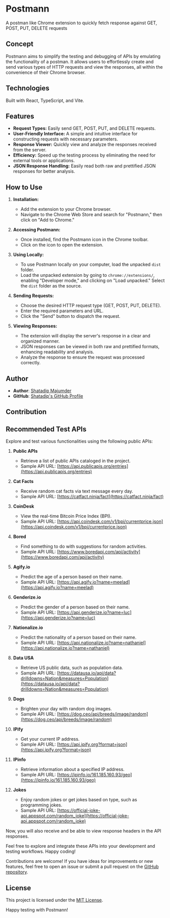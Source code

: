 # Postmann
A postman like Chrome extension to quickly fetch response against GET, POST, PUT, DELETE requests

## Concept

Postmann aims to simplify the testing and debugging of APIs by emulating the functionality of a postman. It allows users to effortlessly create and send various types of HTTP requests and view the responses, all within the convenience of their Chrome browser.

## Technologies

Built with React, TypeScript, and Vite.

## Features

- **Request Types:** Easily send GET, POST, PUT, and DELETE requests.
- **User-Friendly Interface:** A simple and intuitive interface for constructing requests with necessary parameters.
- **Response Viewer:** Quickly view and analyze the responses received from the server.
- **Efficiency:** Speed up the testing process by eliminating the need for external tools or applications.
- **JSON Response Handling:** Easily read both raw and prettified JSON responses for better analysis.

## How to Use

1. **Installation:**
   - Add the extension to your Chrome browser.
   - Navigate to the Chrome Web Store and search for "Postmann," then click on "Add to Chrome."

2. **Accessing Postmann:**
   - Once installed, find the Postmann icon in the Chrome toolbar.
   - Click on the icon to open the extension.

3. **Using Locally:**
   - To use Postmann locally on your computer, load the unpacked `dist` folder.
   - Load the unpacked extension by going to `chrome://extensions/`, enabling "Developer mode," and clicking on "Load unpacked." Select the `dist` folder as the source.

4. **Sending Requests:**
   - Choose the desired HTTP request type (GET, POST, PUT, DELETE).
   - Enter the required parameters and URL.
   - Click the "Send" button to dispatch the request.

5. **Viewing Responses:**
   - The extension will display the server's response in a clear and organized manner.
   - JSON responses can be viewed in both raw and prettified formats, enhancing readability and analysis.
   - Analyze the response to ensure the request was processed correctly.

## Author

- **Author**: [Shatadip Majumder](https://www.shatadip.com)
- **GitHub**: [Shatadip's GitHub Profile](https://github.com/shatadip)

## Contribution
## Recommended Test APIs

Explore and test various functionalities using the following public APIs:

1. **Public APIs**
   - Retrieve a list of public APIs cataloged in the project.
   - Sample API URL: [https://api.publicapis.org/entries](https://api.publicapis.org/entries)

2. **Cat Facts**
   - Receive random cat facts via text message every day.
   - Sample API URL: [https://catfact.ninja/fact](https://catfact.ninja/fact)

3. **CoinDesk**
   - View the real-time Bitcoin Price Index (BPI).
   - Sample API URL: [https://api.coindesk.com/v1/bpi/currentprice.json](https://api.coindesk.com/v1/bpi/currentprice.json)

4. **Bored**
   - Find something to do with suggestions for random activities.
   - Sample API URL: [https://www.boredapi.com/api/activity](https://www.boredapi.com/api/activity)

5. **Agify.io**
   - Predict the age of a person based on their name.
   - Sample API URL: [https://api.agify.io?name=meelad](https://api.agify.io?name=meelad)

6. **Genderize.io**
   - Predict the gender of a person based on their name.
   - Sample API URL: [https://api.genderize.io?name=luc](https://api.genderize.io?name=luc)

7. **Nationalize.io**
   - Predict the nationality of a person based on their name.
   - Sample API URL: [https://api.nationalize.io?name=nathaniel](https://api.nationalize.io?name=nathaniel)

8. **Data USA**
   - Retrieve US public data, such as population data.
   - Sample API URL: [https://datausa.io/api/data?drilldowns=Nation&measures=Population](https://datausa.io/api/data?drilldowns=Nation&measures=Population)

9. **Dogs**
   - Brighten your day with random dog images.
   - Sample API URL: [https://dog.ceo/api/breeds/image/random](https://dog.ceo/api/breeds/image/random)

10. **IPify**
    - Get your current IP address.
    - Sample API URL: [https://api.ipify.org?format=json](https://api.ipify.org?format=json)

11. **IPinfo**
    - Retrieve information about a specified IP address.
    - Sample API URL: [https://ipinfo.io/161.185.160.93/geo](https://ipinfo.io/161.185.160.93/geo)

12. **Jokes**
    - Enjoy random jokes or get jokes based on type, such as programming jokes.
    - Sample API URL: [https://official-joke-api.appspot.com/random_joke](https://official-joke-api.appspot.com/random_joke)

Now, you will also receive and be able to view response headers in the API responses.

Feel free to explore and integrate these APIs into your development and testing workflows. Happy coding!

Contributions are welcome! If you have ideas for improvements or new features, feel free to open an issue or submit a pull request on the [GitHub repository](https://github.com/shatadip/Postmann.git).

## License

This project is licensed under the [MIT License](LICENSE).

Happy testing with Postmann!
